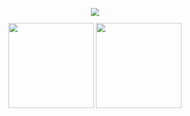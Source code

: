 <p align="center"><img src="https://readme-typing-svg.herokuapp.com?center=true&vCenter=true&lines=Is+your+plan+txt+or+exe%3F"></p>
<div align="center"><span>  </span><img height="170px" src="https://github-readme-stats.vercel.app/api?username=Tuffy163" /><span>  </span><img height="170px" src="https://github-readme-stats.vercel.app/api/top-langs/?username=Tuffy163&layout=compact&langs_count=8" /><span>  </span></div>
